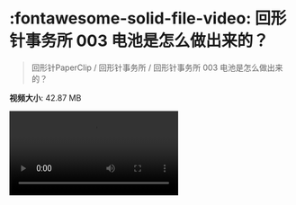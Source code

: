 # :fontawesome-solid-file-video: 回形针事务所 003 电池是怎么做出来的？

> 回形针PaperClip / 回形针事务所 / 回形针事务所 003 电池是怎么做出来的？

**视频大小**: 42.87 MB

<div class="video"><video src="https://file.hsyhx.top/archive/回形针PaperClip/回形针事务所/回形针事务所 003 电池是怎么做出来的？.mp4" controls preload>🤔 您的浏览器不支持 video 标签</video></div>
